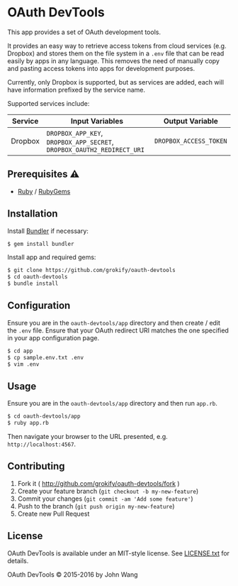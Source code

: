 OAuth DevTools
==============

This app provides a set of OAuth development tools.

It provides an easy way to retrieve access tokens from cloud services (e.g. Dropbox) and stores them on the file system in a `.env` file that can be read easily by apps in any language. This removes the need of manually copy and pasting access tokens into apps for development purposes.

Currently, only Dropbox is supported, but as services are added, each will have information prefixed by the service name.

Supported services include:

| Service | Input Variables | Output Variable |
|---------|-----------------|-----------------|
| Dropbox | `DROPBOX_APP_KEY`, `DROPBOX_APP_SECRET`, `DROPBOX_OAUTH2_REDIRECT_URI` | `DROPBOX_ACCESS_TOKEN` |

## Prerequisites :warning:

* [Ruby](https://www.ruby-lang.org/) / [RubyGems](https://rubygems.org/)

## Installation

Install [Bundler](http://bundler.io/) if necessary:

```sh
$ gem install bundler
```

Install app and required gems:

```sh
$ git clone https://github.com/grokify/oauth-devtools
$ cd oauth-devtools
$ bundle install
```

## Configuration

Ensure you are in the `oauth-devtools/app` directory and then create / edit the `.env` file. Ensure that your OAuth redirect URI matches the one specified in your app configuration page.

```sh
$ cd app
$ cp sample.env.txt .env
$ vim .env
```

## Usage

Ensure you are in the `oauth-devtools/app` directory and then run `app.rb`.

```sh
$ cd oauth-devtools/app
$ ruby app.rb
``` 

Then navigate your browser to the URL presented, e.g. `http://localhost:4567`.

## Contributing

1. Fork it ( http://github.com/grokify/oauth-devtools/fork )
2. Create your feature branch (`git checkout -b my-new-feature`)
3. Commit your changes (`git commit -am 'Add some feature'`)
4. Push to the branch (`git push origin my-new-feature`)
5. Create new Pull Request

## License

OAuth DevTools is available under an MIT-style license. See [LICENSE.txt](LICENSE.txt) for details.

OAuth DevTools &copy; 2015-2016 by John Wang
